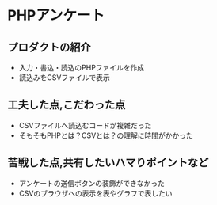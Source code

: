 # PHPアンケート
## プロダクトの紹介
- 入力・書込・読込のPHPファイルを作成
- 読込みをCSVファイルで表示
## 工夫した点,こだわった点
-  CSVファイルへ読込むコードが複雑だった
-  そもそもPHPとは？CSVとは？の理解に時間がかかった
## 苦戦した点,共有したいハマりポイントなど
- アンケートの送信ボタンの装飾ができなかった
- CSVのブラウザへの表示を表やグラフで表したい
